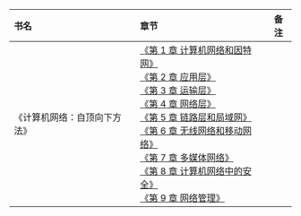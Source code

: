 |书名|章节|备注|
|:---|:--|:---:
《计算机网络：自顶向下方法》|[《第 1 章 计算机网络和因特网》]()<br>[《第 2 章 应用层》]()<br>[《第 3 章 运输层》]()<br>[《第 4 章 网络层》]()<br>[《第 5 章 链路层和局域网》]()<br>[《第 6 章 无线网络和移动网络》]()<br>[《第 7 章 多媒体网络》]()<br>[《第 8 章 计算机网络中的安全》]()<br>[《第 9 章 网络管理》]()<br>|
